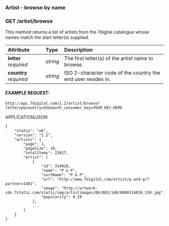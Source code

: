 ### Artist - browse by name

### GET /artist/browse

This method returns a list of artists from the 7digital catalogue whose names match the start letter\(s\) supplied.

| Attribute | Type | Description |
| :--- | :--- | :--- |
| **letter** _required_ | _string_ | The first letter\(s\) of the artist name to browse. |
| **country** _required_ | _string_ | ISO 2-character code of the country the end user resides in. |

#### EXAMPLE REQUEST:

```
http://api.7digital.com/1.2/artist/browse?letter=p&country=US&oauth_consumer_key=YOUR_KEY_HERE
```

APPLICATION/JSON

```
{
    "status": "ok",
    "version": "1.2",
    "artists": {
        "page": 1,
        "pageSize": 10,
        "totalItems": 23817,
        "artist": [
            {
                "id": 314018,
                "name": "P & P",
                "sortName": "P & P",
                "url": "http://www.7digital.com/artist/p-and-p/?partner=1401",
                "image": "http://artwork-cdn.7static.com/static/img/artistimages/00/003/140/0000314018_150.jpg",
                "popularity": 0.29
            },
            ...
        ]
    }
}
```

